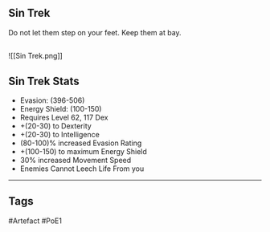 ## Sin Trek
Do not let them step on your feet. Keep them at bay.
##
![[Sin Trek.png]]
## Sin Trek Stats
- Evasion: (396-506)
- Energy Shield: (100-150)
- Requires Level 62, 117 Dex
- +(20-30) to Dexterity
- +(20-30) to Intelligence
- (80-100)% increased Evasion Rating
- +(100-150) to maximum Energy Shield
- 30% increased Movement Speed
- Enemies Cannot Leech Life From you


---
## Tags
#Artefact
#PoE1